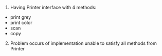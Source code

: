 1. Having Printer interface with 4 methods:
- print grey
- print color
- scan
- copy
2. Problem occurs of implementation unable to satisfy all methods from Printer